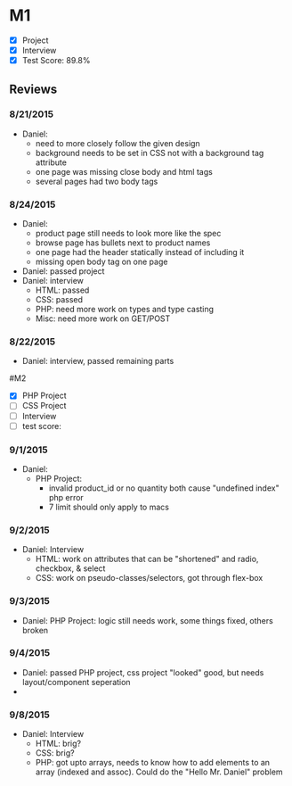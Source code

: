 # M1

- [x] Project
- [x] Interview
- [x] Test Score: 89.8%

## Reviews

### 8/21/2015
- Daniel:
  - need to more closely follow the given design
  - background needs to be set in CSS not with a background tag attribute
  - one page was missing close body and html tags
  - several pages had two body tags

### 8/24/2015
- Daniel:
  - product page still needs to look more like the spec
  - browse page has bullets next to product names
  - one page had the header statically instead of including it
  - missing open body tag on one page
- Daniel: passed project
- Daniel: interview
  - HTML: passed
  - CSS: passed
  - PHP: need more work on types and type casting
  - Misc: need more work on GET/POST

### 8/22/2015
- Daniel: interview, passed remaining parts

#M2

- [x] PHP Project
- [ ] CSS Project
- [ ] Interview
- [ ] test score:

### 9/1/2015
- Daniel:
  - PHP Project:
    - invalid product_id or no quantity both cause "undefined index" php error
    - 7 limit should only apply to macs

### 9/2/2015
- Daniel: Interview
  - HTML: work on attributes that can be "shortened" and radio, checkbox, & select
  - CSS: work on pseudo-classes/selectors, got through flex-box

### 9/3/2015
- Daniel: PHP Project: logic still needs work, some things fixed, others broken

### 9/4/2015
- Daniel: passed PHP project, css project "looked" good, but needs layout/component seperation
-
### 9/8/2015
- Daniel: Interview
  - HTML: brig?
  - CSS: brig?
  - PHP: got upto arrays, needs to know how to add elements to an array (indexed and assoc). Could do the "Hello Mr. Daniel" problem
